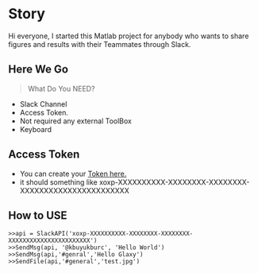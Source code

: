 # Story
 Hi everyone,
  I started this Matlab project for anybody who wants to share figures and results
  with their Teammates through Slack.

## Here We Go
>  What Do You NEED?
  - Slack Channel
  - Access Token.
  - Not required any external ToolBox
  - Keyboard

## Access Token
 - You can create your [Token here.](https://api.slack.com/custom-integrations/legacy-tokens)
 - it should something like xoxp-XXXXXXXXXX-XXXXXXXX-XXXXXXXX-XXXXXXXXXXXXXXXXXXXXXXX

## How to USE
```
>>api = SlackAPI('xoxp-XXXXXXXXXX-XXXXXXXX-XXXXXXXX-XXXXXXXXXXXXXXXXXXXXXXX')
>>SendMsg(api, '@kbuyukburc', 'Hello World')
>>SendMsg(api,'#genral','Hello Glaxy')
>>SendFile(api,'#general','test.jpg')
```
